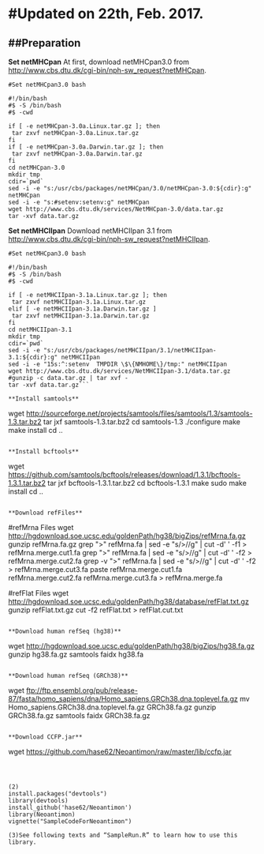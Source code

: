 #Updated on 22th, Feb. 2017. 
==============================
##Preparation
------------------------------
**Set netMHCpan**
At first, download netMHCpan3.0 from http://www.cbs.dtu.dk/cgi-bin/nph-sw_request?netMHCpan. 
```
#Set netMHCpan3.0 bash

#!/bin/bash
#$ -S /bin/bash
#$ -cwd

if [ -e netMHCpan-3.0a.Linux.tar.gz ]; then
 tar zxvf netMHCpan-3.0a.Linux.tar.gz
fi
if [ -e netMHCpan-3.0a.Darwin.tar.gz ]; then
 tar zxvf netMHCpan-3.0a.Darwin.tar.gz
fi
cd netMHCpan-3.0
mkdir tmp
cdir=`pwd`
sed -i -e "s:/usr/cbs/packages/netMHCpan/3.0/netMHCpan-3.0:${cdir}:g" netMHCpan
sed -i -e "s:#setenv:setenv:g" netMHCpan
wget http://www.cbs.dtu.dk/services/NetMHCpan-3.0/data.tar.gz
tar -xvf data.tar.gz
```

**Set netMHCIIpan**
Download netMHCIIpan 3.1 from http://www.cbs.dtu.dk/cgi-bin/nph-sw_request?netMHCIIpan. 
```
#Set netMHCpan3.0 bash

#!/bin/bash
#$ -S /bin/bash
#$ -cwd

if [ -e netMHCIIpan-3.1a.Linux.tar.gz ]; then
 tar zxvf netMHCIIpan-3.1a.Linux.tar.gz
elif [ -e netMHCIIpan-3.1a.Darwin.tar.gz ]
 tar zxvf netMHCIIpan-3.1a.Darwin.tar.gz
fi
cd netMHCIIpan-3.1
mkdir tmp
cdir=`pwd`
sed -i -e "s:/usr/cbs/packages/netMHCIIpan/3.1/netMHCIIpan-3.1:${cdir}:g" netMHCIIpan
sed -i -e "15s:^:setenv  TMPDIR \$\{NMHOME\}/tmp:" netMHCIIpan
wget http://www.cbs.dtu.dk/services/NetMHCIIpan-3.1/data.tar.gz
#gunzip -c data.tar.gz | tar xvf -
tar -xvf data.tar.gz```

**Install samtools**
```
wget http://sourceforge.net/projects/samtools/files/samtools/1.3/samtools-1.3.tar.bz2
tar jxf samtools-1.3.tar.bz2
cd samtools-1.3
./configure
make
make install
cd ..
```

**Install bcftools**
```
wget https://github.com/samtools/bcftools/releases/download/1.3.1/bcftools-1.3.1.tar.bz2
tar jxf bcftools-1.3.1.tar.bz2
cd bcftools-1.3.1
make
sudo make install
cd ..
```

**Download refFiles**
```
#refMrna Files
wget http://hgdownload.soe.ucsc.edu/goldenPath/hg38/bigZips/refMrna.fa.gz
gunzip refMrna.fa.gz
grep ">" refMrna.fa | sed -e "s/>//g" | cut -d' ' -f1 > refMrna.merge.cut1.fa
grep ">" refMrna.fa | sed -e "s/>//g" | cut -d' ' -f2 > refMrna.merge.cut2.fa
grep -v ">" refMrna.fa | sed -e "s/>//g" | cut -d' ' -f2 > refMrna.merge.cut3.fa
paste refMrna.merge.cut1.fa refMrna.merge.cut2.fa refMrna.merge.cut3.fa > refMrna.merge.fa

#refFlat Files
wget http://hgdownload.soe.ucsc.edu/goldenPath/hg38/database/refFlat.txt.gz
gunzip refFlat.txt.gz
cut -f2 refFlat.txt > refFlat.cut.txt
```

**Download human refSeq (hg38)**
```
wget http://hgdownload.soe.ucsc.edu/goldenPath/hg38/bigZips/hg38.fa.gz
gunzip hg38.fa.gz
samtools faidx hg38.fa
```

**Download human refSeq (GRCh38)**
```
wget ftp://ftp.ensembl.org/pub/release-87/fasta/homo_sapiens/dna/Homo_sapiens.GRCh38.dna.toplevel.fa.gz
mv Homo_sapiens.GRCh38.dna.toplevel.fa.gz GRCh38.fa.gz
gunzip GRCh38.fa.gz
samtools faidx GRCh38.fa.gz
```

**Download CCFP.jar**
```
wget https://github.com/hase62/Neoantimon/raw/master/lib/ccfp.jar
```



(2) 
install.packages("devtools")
library(devtools)
install_github('hase62/Neoantimon')
library(Neoantimon)
vignette("SampleCodeForNeoantimon")

(3)See following texts and “SampleRun.R” to learn how to use this library. 
